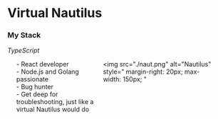 # Virtual Nautilus



<h3>My Stack</h3>
<em>TypeScript</em>

<div style="display: flex; justify-content: space-between; align-items: flex-start;">
  <!-- Left-aligned list -->
  <ul style="margin-left: 20px; padding-left: 0; list-style-type: none;">
    <li>- React developer</li>
    <li>- Node.js and Golang passionate</li>
    <li>- Bug hunter</li>
    <li>- Get deep for troubleshooting, just like a virtual Nautilus would do</li>
  </ul>

  <!-- Right-aligned image with animation -->
  <img 
    src="./naut.png" 
    alt="Nautilus" 
    style="
      margin-right: 20px;
      max-width: 150px;
    "
  >
</div>

